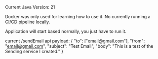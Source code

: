 Current Java Version: 21

Docker was only used for learning how to use it. No currently running a CI/CD pipeline locally.

Application will start based normally, you just have to run it.

current /sendEmail api payload: 
{
  "to": ["email@gmail.com"],
  "from": "email@gmail.com",
  "subject": "Test Email",
  "body": "This is a test of the Sending service I created."
}


